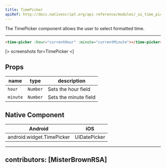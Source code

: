 ```yaml
---
title: TimePicker
apiRef: http://docs.nativescript.org/api-reference/modules/_ui_time_picker_.html
---
```


The TimePicker component allows the user to select formatted time.

---

```html
<time-picker :hour="currentHour" :minute="currentMinute"></time-picker>
```

[> screenshots for=TimePicker <]

## Props

| name | type | description |
|------|------|-------------|
| `hour` | `Number` | Sets the hour field
| `minute` | `Number` | Sets the minute field

## Native Component
| Android | iOS |
|---------|-----|
| android.widget.TimePicker | UIDatePicker

---
contributors: [MisterBrownRSA]
---